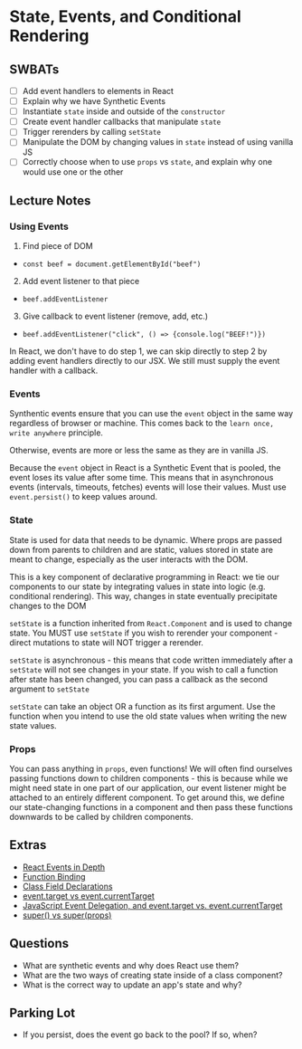 State, Events, and Conditional Rendering
==============

## SWBATs
- [ ] Add event handlers to elements in React
- [ ] Explain why we have Synthetic Events
- [ ] Instantiate `state` inside and outside of the `constructor`
- [ ] Create event handler callbacks that manipulate `state`
- [ ] Trigger rerenders by calling `setState`
- [ ] Manipulate the DOM by changing values in `state` instead of using vanilla JS
- [ ] Correctly choose when to use `props` vs `state`, and explain why one would use one or the other

## Lecture Notes




### Using Events
1. Find piece of DOM 
  - `const beef = document.getElementById("beef")`
2. Add event listener to that piece 
  - `beef.addEventListener`
3. Give callback to event listener (remove, add, etc.)
  - `beef.addEventListener("click", () => {console.log("BEEF!")})`

In React, we don't have to do step 1, we can skip directly to step 2 by adding event handlers directly to our JSX. We still must supply the event handler with a callback.


### Events
Synthentic events ensure that you can use the `event` object in the same way regardless of browser or machine. This comes back to the `learn once, write anywhere` principle.

Otherwise, events are more or less the same as they are in vanilla JS.

Because the `event` object in React is a Synthetic Event that is pooled, the event loses its value after some time. This means that in asynchronous events (intervals, timeouts, fetches) events will lose their values. Must use `event.persist()` to keep values around.

### State
State is used for data that needs to be dynamic. Where props are passed down from parents to children and are static, values stored in state are meant to change, especially as the user interacts with the DOM. 

This is a key component of declarative programming in React: we tie our components to our state by integrating values in state into logic (e.g. conditional rendering). This way, changes in state eventually precipitate changes to the DOM

`setState` is a function inherited from `React.Component` and is used to change state. You MUST use `setState` if you wish to rerender your component - direct mutations to state will NOT trigger a rerender.

`setState` is asynchronous - this means that code written immediately after a `setState` will not see changes in your state. If you wish to call a function after state has been changed, you can pass a callback as the second argument to `setState`

`setState` can take an object OR a function as its first argument. Use the function when you intend to use the old state values when writing the new state values.

### Props

You can pass anything in `props`, even functions! We will often find ourselves passing functions down to children components - this is because while we might need state in one part of our application, our event listener might be attached to an entirely different component. To get around this, we define our state-changing functions in a component and then pass these functions downwards to be called by children components.


## Extras

- [React Events in Depth](https://www.youtube.com/watch?v=dRo_egw7tBc)
- [Function Binding](https://developer.mozilla.org/en-US/docs/Web/JavaScript/Reference/Global_objects/Function/bind)
- [Class Field Declarations](https://github.com/tc39/proposal-class-fields)
- [event.target vs event.currentTarget](https://github.com/facebook/react/issues/5733)
- [JavaScript Event Delegation, and event.target vs. event.currentTarget](https://medium.com/@florenceliang/javascript-event-delegation-and-event-target-vs-event-currenttarget-c9680c3a46d1)
- [super() vs super(props)](https://overreacted.io/why-do-we-write-super-props/)


## Questions
- What are synthetic events and why does React use them? 
- What are the two ways of creating state inside of a class component?
- What is the correct way to update an app's state and why? 







## Parking Lot
- If you persist, does the event go back to the pool? If so, when? 
